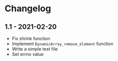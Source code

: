 # Changelog

## 1.1 - 2021-02-20

* Fix shrink function
* Implement ```DynamicArray_remove_element``` function
* Write a simple test file
* Set errno value
